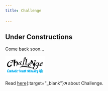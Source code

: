 ```yaml
---
title: Challenge

---
```


## Under Constructions
Come back soon...

![](images/challenge-simple-logo-small-1.png)

Read [here](https://challengeyouthministry.com/about/){:target="_blank"}🡵 about Challenge.
